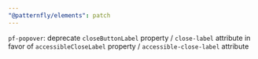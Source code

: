 ```yaml
---
"@patternfly/elements": patch
---
```


`pf-popover`: deprecate `closeButtonLabel` property / `close-label` attribute in favor of `accessibleCloseLabel` property / `accessible-close-label` attribute
